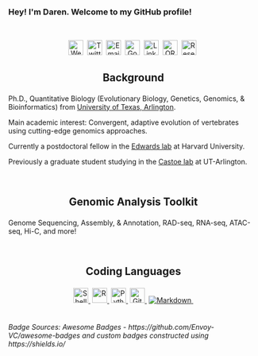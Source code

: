 <p>
<h3> Hey! I'm Daren. Welcome to my GitHub profile! </h3>
<br>
</h1>
</p>

<p align="center">
<a href="https://darencard.net/"><img src="https://img.shields.io/badge/-Website-FFFF00?logoColor=black&style=for-the-badge&logoHeight=50&logo=data%3Aimage%2Fpng%3Bbase64%2CiVBORw0KGgoAAAANSUhEUgAAAEAAAABACAYAAACqaXHeAAAABmJLR0QA%2FwD%2FAP%2BgvaeTAAAH70lEQVR4nO2bZ4xVRRTHf7uUDX0poiFSpYmrohEVBSJViiCiEPwAIggqASVipEqiYpSICSIRFzBGRNCIRohgiURQUBEFiaJUlyaIKCy4SxP2%2BeG86565b%2B597xYWiPyTSV7enDLtzJxzZi5cxEX8r5FVBjoqAW2AW4CWQDPgcqBaspQAxcBhYD%2BwGdgKfA2sBU6VQRtjRy1gKPAJcBJIhCzFwMfAfUDVMu1BSFwNzAOOE77TXqUImIusoNgQlwk0AaYBd3vI%2FAVZ0t8C24ACoBA4ClQEaqvSCjGXdkB9i6wzwDvARGBXTO0PjYrAVOAE9llbAlwRQf4THnId85iQbMM5QR6wwdKwg%2Br3CxF1zFay3gZWWfStI9ogh0I%2FxCZ1Q3YBA4CB6r9XIupZrWT1Tv7Xg9SBLwT6RtSVMcYhdugoPw08A1RO1nfDnLWwyEGWuSOrnqorB0wG%2FnG14%2BEI%2BjLCFMyR%2Fwu43UVzvar%2FKoKu2zBXlw3tknW6TRMj6PTFOJeijcju70auovktgr6pSk6%2BD11tZB%2FQbYt9JfRDPDZHwTdADR%2F6P5J0JYhTFAY%2FK33p7DsXOWa1OcS2J%2BQBfyvh6%2FDvPMDnir5zCJ3ajIoRlzkdqgNrFF8h9hUaCBWA9ZhLup4vh%2BB5xTMhhN4Zin9%2BAL5LkTbqyYrkJzylhJ0CbsyQr6%2FiWxFQZ3Vk9sKuoHZIWx3%2B8QH5%2F0NjTA9vSgDempQeUScoPSIzwWNK5xYgOwCvg8cxTahhCBm8pYT8AJQPyL9S8ffPkKcysFfxPRBQp4PywE9KzoKgAq7C3PW7hmiEnsn3M%2BSZpHj2Is5QWHRXsk4DTYMw5yvmT0M2oF5ScQIJj%2Bukob8MiQ4dvSNC6tX4SMmbmylTLeCYYuwWoQHLlJzJaWgXY5pcuQh6HXRSMovIMKkyVDFtIlrOoI%2BStQ%2FvJd1f0ZUgbnAcyAK2K9mDM2FarhgmRWxANqZH94iFpiHwp6KZHVJXeeynzUQle3k6IZUwj74WIRujMUTJO4C5DHOQLJFTv4Nwub9cJJF6itQTpyGmGfg6Rh0U8c4QDbGhHGJKjtznkv9nAW%2Bo%2F08AN4fUca%2BSs9hSryPG9rrC7WTcqn6vCdkYN84gkaSDscA1yEBomxyFBFlhkKd%2BF1jqdVjuO8jzKR2pMSEb44UPlez96ncCeDmi7A%2BUrCGW%2BtGq%2FjU%2FQTqa6hOxUW7UxzznnbKIcO6uxjYl7wZLfWdV%2F6WfoB2KsFXERrmRDSzF7PxqJOKMglxKU3SngSoWmtZK569%2BwiYmhSwl3muzmphOkVOOIpcpUdBLydvgQVNf0RxMJzBo0JMOHUnN2%2BmMcgHiNmcnaUchcURXMlsd05SslzxoKiuaEyH7ERi5wCzMDPJxYBiS8dFZpm2YR6VTtiNHsx90KuweD5ocynAAKiCBzAHMzmzB3KDuwExre5WTSJLDhjpKRgmSEbKhrpLnaQINkCW0CUl3b0COp0befTWQA9yPuSMnkBUwC7ubOshFewiJRPOR63Ln%2F63YzWGYolnr07amis66CXYDjmCfgWPIbHmhBfAsqTOeQHJyN%2Fnw9sDsvM7cNMIchC4Wfr2xjrPUO%2Biq6FKOwSaY9ui1DFsm6bMRG56EjLqNfjsyu%2BnO9ycVz6uWep2XGOuqy8V8e9DcR8%2Bjis5whMojSUMnAClA0lBrEZdxHjITFZFrrgPIjHqlxdcDM4GFiG2mQ7oTRx%2FF7pcigygNbH5EzMQL2lXe7K7cQ%2BnodHLVaQ%2FKqxwC5mDGEZligJJzGHO%2FaYxpAm4XV58atjBbQzt47d2Vehm5Q9FqpHa4BInxZyB5tyh5uyrA75iDkI8MqO68o3cJkprXUesxxNHyQjNFaw2HdysC9wroour2IptlbtBepsFdmL5CJkW%2FQXg9jXydIrcmROYoggKk01WRnbNA1c0M17%2BM0JfUCNE5soYDn1nqnLICOQ69rsF0RiolJZaVZNyIfybmCOKz7wnUrWCoAvREUvIJ4HvklZmzmbZFTp6eeMcpO5N8W5Mlm9JdvxjJPBfZGLtjD1UTSOfdpnGu0Ibg5uKUtGnxxsgGtBs5cnYhT1waxNyJsMjGzB8uQ94GjUQSIl4TmCDExcj5iBGYjpk7YVsOcdYGAtMxV0rgqzEbyuJZrRdqY6bOp6eh1x5mERFXcWvk2NkJXBlFUAToi9r9%2BD%2FQaENM1%2BMO9BuBHaS%2F44sbwzHtubcPbT1MvybyAwkQW9MbzCqieX9BcC3mu%2BM5PrRVkSPQoY3liYyDXpTe9CaQW9dKcQn3QHXkLHd0bsPbV6mBhLl6178z7gaNwVyKK8ns8VIYVMC8RziG2LYNdYHvXG176Cy1y3jAkEBegef5cgRHNnJXoIOggR60bTGj2QThHmUFwmjM1yPFSA4hjmMyCzM2SQBPW%2BgqIBkgHcme5izOvBsDSPW8VgPXRZCZBbzokrmQ1IHtgCRANF0hZ8Hm06EZ5q7rzMIivO3VCzmYN8UJ4F3MjFFH7FHhOmLc7YMiB1mi%2BkmNXhEjkQ%2Bk%2FFAb%2BMLF%2Bx6yzBshNu2eccfDG885%2FGBCoxEyY7ZApATJFeYDDyKps%2BbIW6QWpKbRDwNvYh6B7lW2gPMnSDOQh3RUv%2FOPqzgfTV0QUV0tJHpbSrTBKELSWIM5S5%2FNldWHk22RVyF5yLX7JYinVyPZhiJkJ9%2BHXKFd8B9OXsRFXCD4Fz2Lo%2FW0BW1kAAAAAElFTkSuQmCC" height="30" alt="Website" /></a>&nbsp;
<a href="https://twitter.com/darencard"><img src="https://img.shields.io/twitter/follow/darencard?style=for-the-badge&logo=twitter&logoColor=Blue" height="30" alt="Twitter" /></a>&nbsp;
<a href="mailto:daren.card@gmail.com"><img src="https://img.shields.io/badge/Gmail-D14836?style=for-the-badge&logo=gmail&logoColor=white" height="30" alt="Email" /></a>&nbsp;
<a href="https://scholar.google.com/citations?user=umOwsMAAAAAJ"><img src="https://img.shields.io/badge/-Google%20Scholar-4285F4?logo=google-scholar&logoColor=white&style=for-the-badge&logoWidth=20" height="30" alt="Google Scholar" /></a>&nbsp;
<a href="https://www.linkedin.com/in/darencard/"><img src="https://img.shields.io/badge/linkedin-%230077B5.svg?&style=for-the-badge&logo=linkedin&logoColor=white" height="30" alt="LinkedIn" /></a>&nbsp;
<a href="http://orcid.org/0000-0002-1629-5726"><img src="https://img.shields.io/badge/-ORCID-A6CE39?style=for-the-badge&logo=ORCID&logoColor=white" height="30" alt="ORCID" /></a>&nbsp;
<a href="https://www.researchgate.net/profile/Daren_Card"><img src="https://img.shields.io/badge/Research_Gate-00CCBB.svg?&style=for-the-badge&logo=ResearchGate&logoColor=white" height="30" alt="ResearchGate" /></a>&nbsp;
    <br />
 <h2 align="center">
    <p>Background</p>
    </h2>
    <p>Ph.D., Quantitative Biology (Evolutionary Biology, Genetics, Genomics, & Bioinformatics) from <a href="https://www.uta.edu/academics/schools-colleges/science/departments/biology">University of Texas, Arlington</a>.</p>
    <p>Main academic interest: Convergent, adaptive evolution of vertebrates using cutting-edge genomics approaches. </p>
    <p>Currently a postdoctoral fellow in the <a href="https://edwards.oeb.harvard.edu/">Edwards lab</a> at Harvard University. </p>
    <p>Previously a graduate student studying in the <a href="https://www.castoelaboratory.org/">Castoe lab</a> at UT-Arlington. </p>
    <br>
<h2 align="center">
    <p>Genomic Analysis Toolkit</p>
    </h2>
    <p>Genome Sequencing, Assembly, & Annotation, RAD-seq, RNA-seq, ATAC-seq, Hi-C, and more!</p>
    <br>
 <h2 align="center">
    <p>Coding Languages</p>
    </h2>
    <p align="center">
     <a href="#"><img src="https://img.shields.io/badge/shell_script-%23121011.svg?style=for-the-badge&logo=gnu-bash&logoColor=white" height="30" alt="Shell Script" />&nbsp;</a>
    <a href="#"><img src="https://img.shields.io/badge/r-%23276DC3.svg?style=for-the-badge&logo=r&logoColor=white" height="30" alt="R" />&nbsp;</a>
    <a href="#"><img src="https://img.shields.io/badge/python-3670A0?style=for-the-badge&logo=python&logoColor=ffdd54" height="30" alt="Python" />&nbsp;</a>
    <a href="#"><img src="https://img.shields.io/badge/GIT-E44C30?style=for-the-badge&logo=git&logoColor=white" height="30" alt="Git" />&nbsp;</a>
    <a href="#"><img src="https://img.shields.io/badge/markdown-%23000000.svg?style=for-the-badge&logo=markdown&logoColor=white" alt="Markdown" />&nbsp;</a>
    <br><br>
<h6>Badge Sources: Awesome Badges - https://github.com/Envoy-VC/awesome-badges and custom badges constructed using https://shields.io/</h6>

<!--
### Hi there 👋

**darencard/darencard** is a ✨ _special_ ✨ repository because its `README.md` (this file) appears on your GitHub profile.

Here are some ideas to get you started:

- 🔭 I’m currently working on ...
- 🌱 I’m currently learning ...
- 👯 I’m looking to collaborate on ...
- 🤔 I’m looking for help with ...
- 💬 Ask me about ...
- 📫 How to reach me: ...
- 😄 Pronouns: ...
- ⚡ Fun fact: ...
-->
